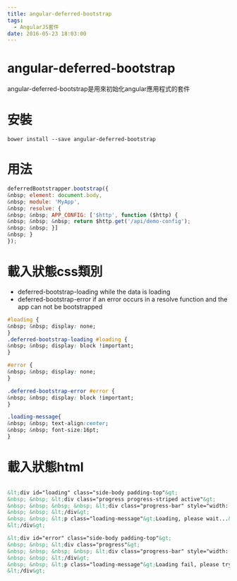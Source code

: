 ```yaml
---
title: angular-deferred-bootstrap
tags:
  - AngularJS套件
date: 2016-05-23 18:03:00
---
```


# angular-deferred-bootstrap
angular-deferred-bootstrap是用來初始化angular應用程式的套件

# 安裝
```shell
bower install --save angular-deferred-bootstrap
```

# 用法
```javascript
deferredBootstrapper.bootstrap({
&nbsp; element: document.body,
&nbsp; module: 'MyApp',
&nbsp; resolve: {
&nbsp; &nbsp; APP_CONFIG: ['$http', function ($http) {
&nbsp; &nbsp; &nbsp; return $http.get('/api/demo-config');
&nbsp; &nbsp; }]
&nbsp; }
});
```

# 載入狀態css類別

* deferred-bootstrap-loading while the data is loading
* deferred-bootstrap-error if an error occurs in a resolve function and the app can not be bootstrapped

```css
#loading {
&nbsp; &nbsp; display: none;
}
.deferred-bootstrap-loading #loading {
&nbsp; &nbsp; display: block !important;
}

#error {
&nbsp; &nbsp; display: none;
}

.deferred-bootstrap-error #error {
&nbsp; &nbsp; display: block !important;
}

.loading-message{
&nbsp; &nbsp; text-align:center;
&nbsp; &nbsp; font-size:16pt;
}
```

# 載入狀態html
```html

&lt;div id="loading" class="side-body padding-top"&gt;
&nbsp; &nbsp; &lt;div class="progress progress-striped active"&gt;
&nbsp; &nbsp; &nbsp; &nbsp; &lt;div class="progress-bar" style="width: 100%;"&gt;&lt;/div&gt;
&nbsp; &nbsp; &lt;/div&gt;
&nbsp; &nbsp; &lt;p class="loading-message"&gt;Loading, please wait...&lt;/p&gt;
&lt;/div&gt;

&lt;div id="error" class="side-body padding-top"&gt;
&nbsp; &nbsp; &lt;div class="progress"&gt;
&nbsp; &nbsp; &nbsp; &nbsp; &lt;div class="progress-bar" style="width: 100%;"&gt;&lt;/div&gt;
&nbsp; &nbsp; &lt;/div&gt;
&nbsp; &nbsp; &lt;p class="loading-message"&gt;Loading fail, please try again...&lt;/p&gt;
&lt;/div&gt;
```